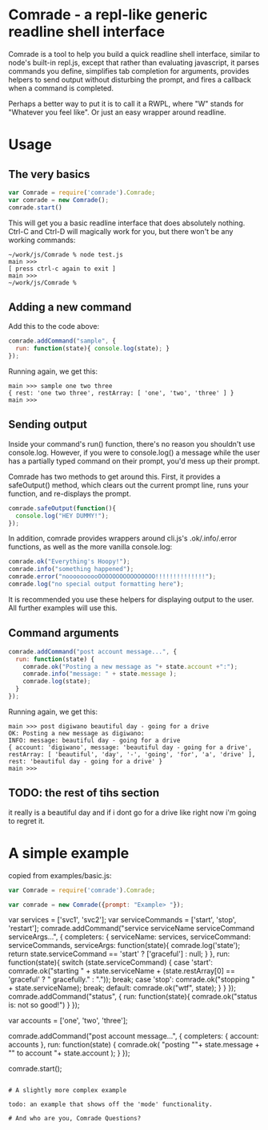 # Comrade - a repl-like generic readline shell interface

Comrade is a tool to help you build a quick readline shell interface,
similar to node's built-in repl.js, except that rather than evaluating
javascript, it parses commands you define, simplifies tab completion
for arguments, provides helpers to send output without disturbing the
prompt, and fires a callback when a command is completed.

Perhaps a better way to put it is to call it a RWPL, where "W" stands
for "Whatever you feel like". Or just an easy wrapper around readline.

# Usage

## The very basics

```javascript
var Comrade = require('comrade').Comrade;
var comrade = new Comrade();
comrade.start()
```

This will get you a basic readline interface that does absolutely nothing. 
Ctrl-C and Ctrl-D will magically work for you, but there won't be any
working commands:

```
~/work/js/Comrade % node test.js
main >>> 
[ press ctrl-c again to exit ]
main >>> 
~/work/js/Comrade %
```

## Adding a new command

Add this to the code above:

```javascript
comrade.addCommand("sample", {
  run: function(state){ console.log(state); }
});
```

Running again, we get this:

```
main >>> sample one two three
{ rest: 'one two three', restArray: [ 'one', 'two', 'three' ] }
main >>> 
```

## Sending output

Inside your command's run() function, there's no reason you shouldn't use
console.log. However, if you were to console.log() a message while the user
has a partially typed command on their prompt, you'd mess up their prompt.

Comrade has two methods to get around this. First, it provides a safeOutput()
method, which clears out the current prompt line, runs your function, and
re-displays the prompt.

```javascript
comrade.safeOutput(function(){
  console.log("HEY DUMMY!");
});
```

In addition, comrade provides wrappers around cli.js's .ok/.info/.error functions,
as well as the more vanilla console.log:

```javascript
comrade.ok("Everything's Hoopy!");
comrade.info("something happened");
comrade.error("noooooooooOOOOOOOOOOOOOOOO!!!!!!!!!!!!!!");
comrade.log("no special output formatting here");
```

It is recommended you use these helpers for displaying output to the user. All further
examples will use this.

## Command arguments

```javascript
comrade.addCommand("post account message...", {
  run: function(state) {
    comrade.ok("Posting a new message as "+ state.account +":");
    comrade.info("message: " + state.message );
    comrade.log(state);
  }
});
```

Running again, we get this:

```
main >>> post digiwano beautiful day - going for a drive
OK: Posting a new message as digiwano:
INFO: message: beautiful day - going for a drive
{ account: 'digiwano', message: 'beautiful day - going for a drive', restArray: [ 'beautiful', 'day', '-', 'going', 'for', 'a', 'drive' ], rest: 'beautiful day - going for a drive' }
main >>> 
```


## TODO: the rest of tihs section

it really is a beautiful day and if i dont go for a drive like right now i'm going to regret it.

# A simple example

copied from examples/basic.js:

```javascript
var Comrade = require('comrade').Comrade;

var comrade = new Comrade({prompt: "Example> "});
```

var services = ['svc1', 'svc2'];
var serviceCommands = ['start', 'stop', 'restart'];
comrade.addCommand("service serviceName serviceCommand serviceArgs...", {
  completers: {
    serviceName:    services,
    serviceCommand: serviceCommands,
    serviceArgs:    function(state){ comrade.log('state'); return state.serviceCommand == 'start' ? ['graceful'] : null; }
  },
  run: function(state){
    switch (state.serviceCommand) {
    case 'start':
      comrade.ok("starting " + state.serviceName + (state.restArray[0] == 'graceful' ? " gracefully." : "."));
      break;
    case 'stop':
      comrade.ok("stopping " + state.serviceName);
      break;
    default:
      comrade.ok("wtf", state);
    }
  }
});
comrade.addCommand("status", {
  run: function(state){ comrade.ok("status is: not so good!") }
});

var accounts = ['one', 'two', 'three'];

comrade.addCommand("post account message...", {
  completers: { account: accounts },
  run: function(state) {
    comrade.ok( "posting \""+ state.message + "\" to account "+ state.account );
  }
});

comrade.start();
```

# A slightly more complex example

todo: an example that shows off the 'mode' functionality.

# And who are you, Comrade Questions?
